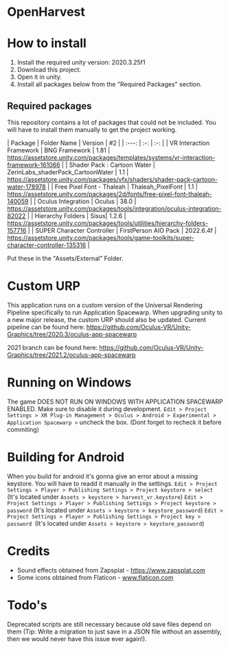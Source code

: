 # OpenHarvest

# How to install
1. Install the required unity version: 2020.3.25f1
2. Download this project.
3. Open it in unity.
4. Install all packages below from the "Required Packages" section.

## Required packages

This repository contains a lot of packages that could not be included. You will have to install them manually to get the project working.

| Package | Folder Name | Version  | #2  |
| :---:   | :-: | :-: |
| VR Interaction Framework | BNG Framework | 1.81 | https://assetstore.unity.com/packages/templates/systems/vr-interaction-framework-161066 |
| Shader Pack : Cartoon Water | ZerinLabs_shaderPack_CartoonWater | 1.1 | https://assetstore.unity.com/packages/vfx/shaders/shader-pack-cartoon-water-178978 |
| Free Pixel Font - Thaleah | Thaleah_PixelFont | 1.1 | https://assetstore.unity.com/packages/2d/fonts/free-pixel-font-thaleah-140059 |
| Oculus Integration | Oculus | 38.0 | https://assetstore.unity.com/packages/tools/integration/oculus-integration-82022 |
| Hierarchy Folders | Sisus| 1.2.6 | https://assetstore.unity.com/packages/tools/utilities/hierarchy-folders-157716 |
| SUPER Character Controller | FirstPerson AIO Pack | 2022.6.4f | https://assetstore.unity.com/packages/tools/game-toolkits/super-character-controller-135316 |

Put these in the "Assets/External” Folder.

# Custom URP

This application runs on a custom version of the Universal Rendering Pipeline specifically to run Application Spacewarp. When upgrading unity to a new major release, the custom URP should also be updated.
Current pipeline can be found here:
https://github.com/Oculus-VR/Unity-Graphics/tree/2020.3/oculus-app-spacewarp

2021 branch can be found here:
https://github.com/Oculus-VR/Unity-Graphics/tree/2021.2/oculus-app-spacewarp

# Running on Windows
The game DOES NOT RUN ON WINDOWS WITH APPLICATION SPACEWARP ENABLED. Make sure to disable it during development.
`Edit > Project Settings > XR Plug-in Management > Oculus > Android > Experimental > Application Spacewarp >` uncheck the box. (Dont forget to recheck it before commiting)

# Building for Android
When you build for android it's gonna give an error about a missing keystore. You will have to readd it manually in the settings.
`Edit > Project Settings > Player > Publishing Settings > Project keystore > select` (It's located under `Assets > keystore > harvest_vr.keystore`)
`Edit > Project Settings > Player > Publishing Settings > Project keystore > password` (It's located under `Assets > keystore > keystore_password`)
`Edit > Project Settings > Player > Publishing Settings > Project key > password `(It's located under `Assets > keystore > keystore_password`)

# Credits

* Sound effects obtained from Zapsplat - https://www.zapsplat.com
* Some icons obtained from Flaticon - www.flaticon.com

# Todo's

Deprecated scripts are still necessary because old save files depend on them (Tip: Write a migration to just save in a JSON file without an assembly, then we would never have this issue ever again!).